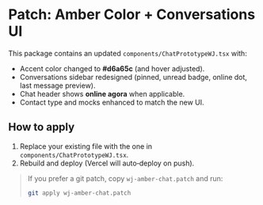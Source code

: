 # Patch: Amber Color + Conversations UI

This package contains an updated `components/ChatPrototypeWJ.tsx` with:
- Accent color changed to **#d6a65c** (and hover adjusted).
- Conversations sidebar redesigned (pinned, unread badge, online dot, last message preview).
- Chat header shows **online agora** when applicable.
- Contact type and mocks enhanced to match the new UI.

## How to apply

1) Replace your existing file with the one in `components/ChatPrototypeWJ.tsx`.
2) Rebuild and deploy (Vercel will auto‑deploy on push).

> If you prefer a git patch, copy `wj-amber-chat.patch` and run:
> 
> ```bash
> git apply wj-amber-chat.patch
> ```

